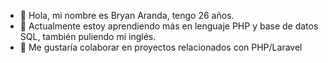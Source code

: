 - 👋 Hola, mi nombre es Bryan Aranda, tengo 26 años.
- 🌱 Actualmente estoy aprendiendo más en lenguaje PHP y base de datos SQL, también puliendo mi inglés.
- 💞️ Me gustaría colaborar en proyectos relacionados con PHP/Laravel

